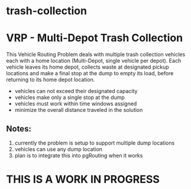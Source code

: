 trash-collection
================

# VRP - Multi-Depot Trash Collection

This Vehicle Routing Problem deals with multiple trash collection vehicles
each with a home location (Multi-Depot, single vehicle per depot). Each
vehicle leaves its home depot, collects waste at designated pickup locations
and make a final stop at the dump to empty its load, before returning to
its home depot location.

 * vehicles can not exceed their designated capacity
 * vehicles make only a single stop at the dump
 * vehicles must work within time windows assigned
 * minimize the overall distance traveled in the solution

## Notes:

 1. currently the problem is setup to support multiple dump locations
 2. vehicles can use any dump location
 3. plan is to integrate this into pgRouting when it works

# THIS IS A WORK IN PROGRESS
